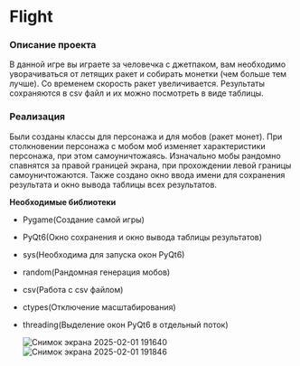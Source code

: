 # Flight
### Описание проекта
В данной игре вы играете за человечка с джетпаком, вам необходимо уворачиваться от летящих ракет и собирать монетки (чем больше тем лучше).
Со временем скорость ракет увеличивается.
Результаты сохраняются в csv файл и их можно посмотреть в виде таблицы.
### Реализация
Были созданы классы для персонажа и для мобов (ракет монет). При столкновении персонажа с мобом моб изменяет характеристики персонажа, при этом самоуничтожаясь. Изначально мобы рандомно спавнятся за правой границей экрана, при прохождении левой границы самоуничтожаются.
Также создано окно ввода имени для сохранения результата и окно вывода таблицы всех результатов.

**Необходимые библиотеки**
- Pygame(Создание самой игры)
- PyQt6(Окно сохранения и окно вывода таблицы результатов)
- sys(Необходима для запуска окон PyQt6)
- random(Рандомная генерация мобов)
- csv(Работа с csv файлом)
- ctypes(Отключение масштабирования)
- threading(Выделение окон PyQt6 в отдельный поток)


  ![Снимок экрана 2025-02-01 191640](https://github.com/user-attachments/assets/0de66cb0-1f5c-4fc6-a887-ce05ebfe8fb1)
![Снимок экрана 2025-02-01 191846](https://github.com/user-attachments/assets/800a4a89-9130-4f41-b41b-9fbbf9c64a4f)
